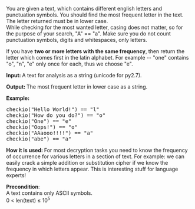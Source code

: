 <div class="task-description-text">
                        <p>
    You are given a text, which contains different english letters and punctuation symbols.
    You should find the most frequent letter in the text. The letter returned must be in lower case.<br>
    While checking for the most wanted letter, casing does not matter, so for the purpose of your search,
    "A"&nbsp;==&nbsp;"a".
    Make sure you do not count punctuation symbols, digits and whitespaces, only letters.
</p>
<p>
    If you have <strong>two or more letters with the same frequency</strong>,
    then return the letter which comes first in the latin alphabet.
    For example -- "one" contains "o", "n", "e" only once for each, thus we choose "e".
</p>


<p>
    <strong>Input: </strong> A text for analysis as a string (unicode for py2.7).
</p>

<p>
    <strong>Output: </strong> The most frequent letter in lower case as a string.
</p>

<div class="for_info_only">
    <p>
        <strong>Example:</strong>
    </p>
    <pre class="brush: python">
checkio("Hello World!") == "l"
checkio("How do you do?") == "o"
checkio("One") == "e"
checkio("Oops!") == "o"
checkio("AAaooo!!!!") == "a"
checkio("abe") == "a"
</pre>
</div>

<p class="for_info_only">
    <strong>How it is used: </strong>
    For most decryption tasks you need to know the frequency of occurrence for various letters in a section of text.
    For example: we can easily crack a simple addition or substitution cipher if we know the frequency in which letters appear.
    This is interesting stuff for language experts!
</p>


<p><strong>Precondition</strong>:<br>
    A text contains only ASCII symbols.<br>
    0 &lt; len(text) &le; 10<sup>5</sup>
</p>

</div>

